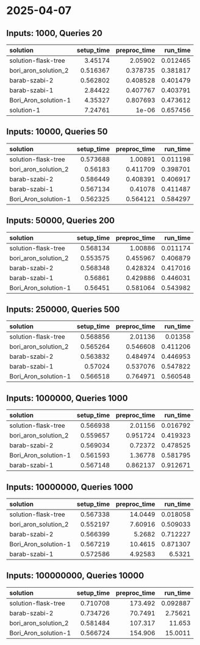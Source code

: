 # 2025-04-07

## Inputs: 1000, Queries 20

| solution             |   setup_time |   preproc_time |   run_time |
|:---------------------|-------------:|---------------:|-----------:|
| solution-flask-tree  |     3.45174  |       2.05902  |   0.012465 |
| bori_aron_solution_2 |     0.516367 |       0.378735 |   0.381817 |
| barab-szabi-2        |     0.562802 |       0.408528 |   0.401479 |
| barab-szabi-1        |     2.84422  |       0.407767 |   0.403791 |
| Bori_Aron_solution-1 |     4.35327  |       0.807693 |   0.473612 |
| solution-1           |     7.24761  |       1e-06    |   0.657456 |

## Inputs: 10000, Queries 50

| solution             |   setup_time |   preproc_time |   run_time |
|:---------------------|-------------:|---------------:|-----------:|
| solution-flask-tree  |     0.573688 |       1.00891  |   0.011198 |
| bori_aron_solution_2 |     0.56183  |       0.411709 |   0.398701 |
| barab-szabi-2        |     0.586449 |       0.408391 |   0.406917 |
| barab-szabi-1        |     0.567134 |       0.41078  |   0.411487 |
| Bori_Aron_solution-1 |     0.562325 |       0.564121 |   0.584297 |

## Inputs: 50000, Queries 200

| solution             |   setup_time |   preproc_time |   run_time |
|:---------------------|-------------:|---------------:|-----------:|
| solution-flask-tree  |     0.568134 |       1.00886  |   0.011174 |
| bori_aron_solution_2 |     0.553575 |       0.455967 |   0.406879 |
| barab-szabi-2        |     0.568348 |       0.428324 |   0.417016 |
| barab-szabi-1        |     0.56861  |       0.429886 |   0.446031 |
| Bori_Aron_solution-1 |     0.56451  |       0.581064 |   0.543982 |

## Inputs: 250000, Queries 500

| solution             |   setup_time |   preproc_time |   run_time |
|:---------------------|-------------:|---------------:|-----------:|
| solution-flask-tree  |     0.568856 |       2.01136  |   0.01358  |
| bori_aron_solution_2 |     0.565264 |       0.546608 |   0.411206 |
| barab-szabi-2        |     0.563832 |       0.484974 |   0.446953 |
| barab-szabi-1        |     0.57024  |       0.537076 |   0.547822 |
| Bori_Aron_solution-1 |     0.566518 |       0.764971 |   0.560548 |

## Inputs: 1000000, Queries 1000

| solution             |   setup_time |   preproc_time |   run_time |
|:---------------------|-------------:|---------------:|-----------:|
| solution-flask-tree  |     0.566938 |       2.01156  |   0.016792 |
| bori_aron_solution_2 |     0.559657 |       0.951724 |   0.419323 |
| barab-szabi-2        |     0.569034 |       0.72372  |   0.478525 |
| Bori_Aron_solution-1 |     0.561593 |       1.36778  |   0.581795 |
| barab-szabi-1        |     0.567148 |       0.862137 |   0.912671 |

## Inputs: 10000000, Queries 1000

| solution             |   setup_time |   preproc_time |   run_time |
|:---------------------|-------------:|---------------:|-----------:|
| solution-flask-tree  |     0.567338 |       14.0449  |   0.018058 |
| bori_aron_solution_2 |     0.552197 |        7.60916 |   0.509033 |
| barab-szabi-2        |     0.566399 |        5.2682  |   0.712227 |
| Bori_Aron_solution-1 |     0.567219 |       10.4615  |   0.871307 |
| barab-szabi-1        |     0.572586 |        4.92583 |   6.5321   |

## Inputs: 100000000, Queries 10000

| solution             |   setup_time |   preproc_time |   run_time |
|:---------------------|-------------:|---------------:|-----------:|
| solution-flask-tree  |     0.710708 |       173.492  |   0.092887 |
| barab-szabi-2        |     0.734726 |        70.7491 |   2.75621  |
| bori_aron_solution_2 |     0.581484 |       107.317  |  11.653    |
| Bori_Aron_solution-1 |     0.566724 |       154.906  |  15.0011   |